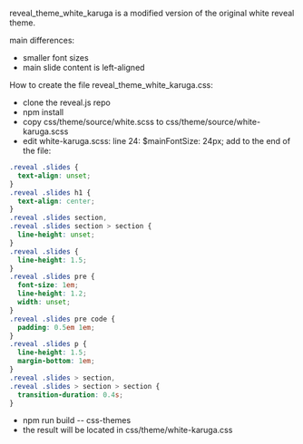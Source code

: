 reveal_theme_white_karuga is a modified version of the original white reveal theme.

main differences:
- smaller font sizes
- main slide content is left-aligned

How to create the file reveal_theme_white_karuga.css:

- clone the reveal.js repo
- npm install
- copy css/theme/source/white.scss to css/theme/source/white-karuga.scss
- edit white-karuga.scss:
line 24: $mainFontSize: 24px;
add to the end of the file:

```css
.reveal .slides {
  text-align: unset;
}
.reveal .slides h1 {
  text-align: center;
}
.reveal .slides section,
.reveal .slides section > section {
  line-height: unset;
}
.reveal .slides {
  line-height: 1.5;
}
.reveal .slides pre {
  font-size: 1em;
  line-height: 1.2;
  width: unset;
}
.reveal .slides pre code {
  padding: 0.5em 1em;
}
.reveal .slides p {
  line-height: 1.5;
  margin-bottom: 1em;
}
.reveal .slides > section,
.reveal .slides > section > section {
  transition-duration: 0.4s;
}
```

- npm run build -- css-themes
- the result will be located in css/theme/white-karuga.css
